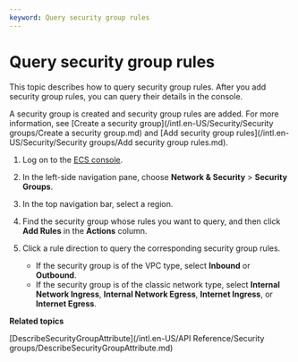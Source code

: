 ```yaml
---
keyword: Query security group rules
---
```


# Query security group rules

This topic describes how to query security group rules. After you add security group rules, you can query their details in the console.

A security group is created and security group rules are added. For more information, see [Create a security group](/intl.en-US/Security/Security groups/Create a security group.md) and [Add security group rules](/intl.en-US/Security/Security groups/Add security group rules.md).

1.  Log on to the [ECS console](https://ecs.console.aliyun.com).

2.  In the left-side navigation pane, choose **Network & Security** \> **Security Groups**.

3.  In the top navigation bar, select a region.

4.  Find the security group whose rules you want to query, and then click **Add Rules** in the **Actions** column.

5.  Click a rule direction to query the corresponding security group rules.

    -   If the security group is of the VPC type, select **Inbound** or **Outbound**.
    -   If the security group is of the classic network type, select **Internal Network Ingress**, **Internal Network Egress**, **Internet Ingress**, or **Internet Egress**.

**Related topics**  


[DescribeSecurityGroupAttribute](/intl.en-US/API Reference/Security groups/DescribeSecurityGroupAttribute.md)

